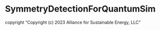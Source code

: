 # SymmetryDetectionForQuantumSim
copyright  “Copyright (c) 2023 Alliance for Sustainable Energy, LLC”
